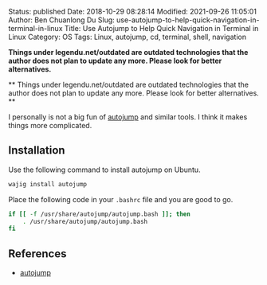 Status: published
Date: 2018-10-29 08:28:14
Modified: 2021-09-26 11:05:01
Author: Ben Chuanlong Du
Slug: use-autojump-to-help-quick-navigation-in-terminal-in-linux
Title: Use Autojump to Help Quick Navigation in Terminal in Linux
Category: OS
Tags: Linux, autojump, cd, terminal, shell, navigation

**Things under legendu.net/outdated are outdated technologies that the author does not plan to update any more. Please look for better alternatives.**

**
Things under legendu.net/outdated are outdated technologies 
that the author does not plan to update any more. 
Please look for better alternatives.
**

I personally is not a big fun of 
[autojump](https://github.com/wting/autojump) 
and similar tools.
I think it makes things more complicated.

## Installation

Use the following command to install autojump on Ubuntu.
```bash
wajig install autojump
```
Place the following code in your `.bashrc` file and you are good to go.
```bash
if [[ -f /usr/share/autojump/autojump.bash ]]; then
    . /usr/share/autojump/autojump.bash
fi
```

## References

- [autojump](https://github.com/wting/autojump) 